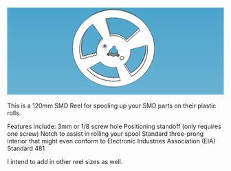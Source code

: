 ![alt text](https://github.com/Inhibit/3D_Designs/blob/master/SMD_Reel-120mm_Spool/SMD_Reel_-120mm_Side_Both_Sides.png)

This is a 120mm SMD Reel for spooling up your SMD parts on their plastic rolls.

Features include:
3mm or 1/8 screw hole
Positioning standoff (only requires one screw)
Notch to assist in rolling your spool
Standard three-prong interior that might even conform to Electronic Industries Association (EIA) Standard 481

I intend to add in other reel sizes as well.
